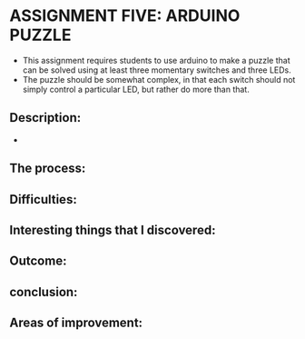 # ASSIGNMENT FIVE: ARDUINO PUZZLE
- This assignment requires students to use arduino to make a puzzle that can be solved using at least three momentary switches and three LEDs.
- The puzzle should be somewhat complex, in that each switch should not simply control a particular LED, but rather do more than that.

## Description:
- 

## The process:

## Difficulties:

## Interesting things that I discovered:

## Outcome:

## conclusion:

## Areas of improvement:


